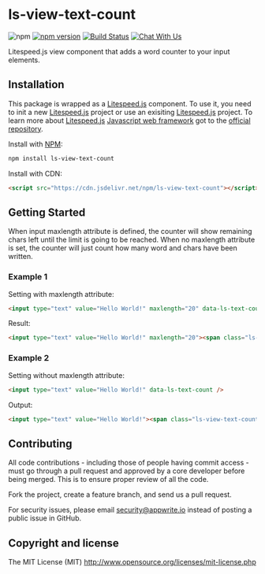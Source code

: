 # ls-view-text-count

![npm](https://img.shields.io/npm/dt/litespeed.js.svg)
[![npm version](https://badge.fury.io/js/ls-view-text-count.svg)](https://badge.fury.io/js/ls-view-text-count)
[![Build Status](https://travis-ci.org/litespeed-js/litespeed.js.svg?branch=master)](https://travis-ci.org/litespeed-js/ls-view-text-count)
[![Chat With Us](https://img.shields.io/gitter/room/litespeed-js/community.svg)](https://gitter.im/litespeed-js/community?utm_source=share-link&utm_medium=link&utm_campaign=share-link)

Litespeed.js view component that adds a word counter to your input elements.

## Installation

This package is wrapped as a [Litespeed.js](https://github.com/litespeed-js/litespeed.js) component. To use it, you need to init a new [Litespeed.js](https://github.com/litespeed-js/litespeed.js) project or use an exisiting [Litespeed.js](https://github.com/litespeed-js/litespeed.js) project. To learn more about [Litespeed.js](https://github.com/litespeed-js/litespeed.js) [Javascript web framework](https://github.com/litespeed-js/litespeed.js) got to the [official repository](https://github.com/litespeed-js/litespeed.js).

Install with [NPM](https://www.npmjs.com/):

```bash
npm install ls-view-text-count
```

Install with CDN:
```html
<script src="https://cdn.jsdelivr.net/npm/ls-view-text-count"></script>
```

## Getting Started

When input maxlength attribute is defined, the counter will show remaining chars left until the limit is going to be reached. When no maxlength attribute is set, the counter will just count how many word and chars have been written.

### Example 1

Setting with maxlength attribute:
```html
<input type="text" value="Hello World!" maxlength="20" data-ls-text-count />
```

Result:
```html
<input type="text" value="Hello World!" maxlength="20"><span class="ls-view-text-count">8 / 20</span>
```

### Example 2

Setting without maxlength attribute:
```html
<input type="text" value="Hello World!" data-ls-text-count />
```

Output:
```html
<input type="text" value="Hello World!"><span class="ls-view-text-count">2 words and 12 chars</span>
```

## Contributing

All code contributions - including those of people having commit access - must go through a pull request and approved by a core developer before being merged. This is to ensure proper review of all the code.

Fork the project, create a feature branch, and send us a pull request.

For security issues, please email security@appwrite.io instead of posting a public issue in GitHub.

## Copyright and license

The MIT License (MIT) http://www.opensource.org/licenses/mit-license.php
